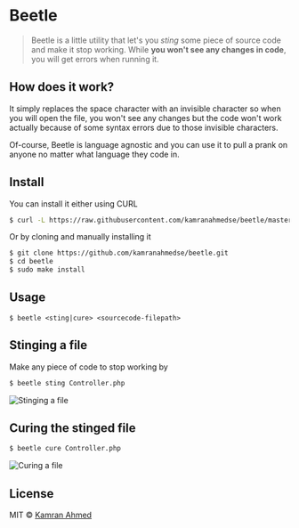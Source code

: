 # Beetle

> Beetle is a little utility that let's you *sting* some piece of source code and make it stop working. While **you won't see any changes in code**, you will get errors when running it.

## How does it work?

It simply replaces the space character with an invisible character so when you will open the file, you won't see any changes but the code won't work actually because of some syntax errors due to those invisible characters.

Of-course, Beetle is language agnostic and you can use it to pull a prank on anyone no matter what language they code in.

## Install

You can install it either using CURL

```bash
$ curl -L https://raw.githubusercontent.com/kamranahmedse/beetle/master/installer.sh | sudo sh
```

Or by cloning and manually installing it

```bash
$ git clone https://github.com/kamranahmedse/beetle.git
$ cd beetle
$ sudo make install
```


## Usage

```
$ beetle <sting|cure> <sourcecode-filepath>
```

## Stinging a file

Make any piece of code to stop working by

```bash
$ beetle sting Controller.php
```

![Stinging a file](http://i.imgur.com/axqYLGY.gif)

## Curing the stinged file

```bash
$ beetle cure Controller.php
```

![Curing a file](http://i.imgur.com/lKDMSAU.gif)

## License

MIT © [Kamran Ahmed](http://kamranahmed.info)

